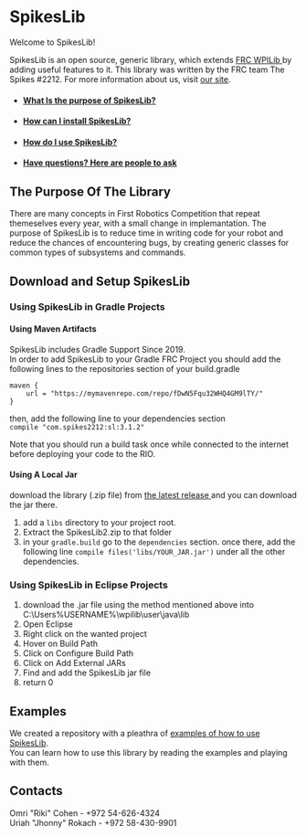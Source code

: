 # SpikesLib
Welcome to SpikesLib!

SpikesLib is an open source, generic library, which extends <a href='https://github.com/wpilibsuite/allwpilib'> FRC WPILib </a> by adding useful features to it.
This library was written by the FRC team The Spikes #2212. For more information about us, visit <a href='http://www.spikes2212.com/'> our site</a>.

* ####  <a href='#Purpose'>What Is the purpose of SpikesLib?</a>
* ####  <a href='#Download&Setup'>How can I install SpikesLib?</a>
* ####  <a href='#Exmps'>How do I use SpikesLib?</a>
* ####  <a href='#Contacts'>Have questions? Here are people to ask</a>

## <a name = 'Purpose'> The Purpose Of The Library 
There are many concepts in First Robotics Competition that repeat themeselves every year, with a small change in implemantation. The purpose of SpikesLib is to reduce time in writing code for your robot and reduce the chances of encountering bugs, by creating generic classes for common types of subsystems and commands.
  
## <a name = 'Download&Setup'> Download and Setup SpikesLib </a>

### Using SpikesLib in Gradle Projects
#### Using Maven Artifacts
SpikesLib includes Gradle Support Since 2019. <br>
In order to add SpikesLib to your Gradle FRC Project
you should add the following lines  to the repositories section of your build.gradle
```
maven {
    url = "https://mymavenrepo.com/repo/fDwN5Fqu32WHQ4GM9lTY/"
}
```
then, add the following line to your dependencies section <br>
 `compile "com.spikes2212:sl:3.1.2"`
 
Note that you should run a build task once while connected to the internet before deploying your code to the RIO.

#### Using A Local Jar

download the library (.zip file) from <a href='https://github.com/Spikes-2212-Programming-Guild/SpikesLib/releases'> the latest release </a> and you can download the jar there.
1. add a `libs` directory to your project root.
2. Extract the SpikesLib2.zip to that folder
3. in your `gradle.build` go to the `dependencies` section.
once there, add the following line `compile files('libs/YOUR_JAR.jar')` under all the other dependencies.

### Using SpikesLib in Eclipse Projects
1. download the .jar file using the method mentioned above into C:\Users\%USERNAME%\wpilib\user\java\lib
2. Open Eclipse
3. Right click on the wanted project
4. Hover on Build Path
5. Click on Configure Build Path
6. Click on Add External JARs
7. Find and add the SpikesLib jar file
8. return 0

## <a name = 'Exmps'> Examples </a>
We created a repository with a pleathra of <a href='https://github.com/Spikes-2212-Programming-Guild/Spikes-Lib-Example'> examples of how to use SpikesLib</a>. <br/>
You can learn how to use this library by reading the examples and playing with them.

## <a name = 'Contacts'> Contacts </a>
Omri "Riki" Cohen - +972 54-626-4324 <br/>
Uriah "Jhonny" Rokach - +972 58-430-9901

